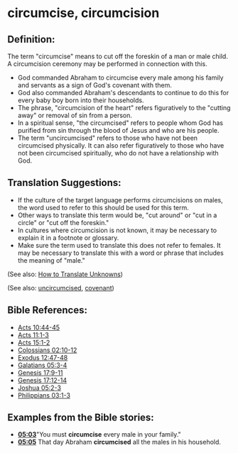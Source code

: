 # circumcise, circumcision #

## Definition: ##

The term "circumcise" means to cut off the foreskin of a man or male child. A circumcision ceremony may be performed in connection with this.

* God commanded Abraham to circumcise every male among his family and servants as a sign of God's covenant with them.
* God also commanded Abraham's descendants to continue to do this for every baby boy born into their households.
* The phrase, "circumcision of the heart" refers figuratively to the "cutting away" or removal of sin from a person.
* In a spiritual sense, "the circumcised" refers to people whom God has purified from sin through the blood of Jesus and who are his people.
* The term "uncircumcised" refers to those who have not been circumcised physically. It can also refer figuratively to those who have not been circumcised spiritually, who do not have a relationship with God.

## Translation Suggestions: ##

* If the culture of the target language performs circumcisions on males, the word used to refer to this should be used for this term.
* Other ways to translate this term would be, "cut around" or "cut in a circle" or "cut off the foreskin."
* In cultures where circumcision is not known, it may be necessary to explain it in a footnote or glossary.
* Make sure the term used to translate this does not refer to females. It may be necessary to translate this with a word or phrase that includes the meaning of "male."

(See also: [How to Translate Unknowns](en/ta-vol1/translate/man/translate-unknown))

(See also: [uncircumcised](../kt/uncircumcised.md), [covenant](../kt/covenant.md))

## Bible References: ##

* [Acts 10:44-45](en/tn/act/help/10/44)
* [Acts 11:1-3](en/tn/act/help/11/01)
* [Acts 15:1-2](en/tn/act/help/15/01)
* [Colossians 02:10-12](en/tn/col/help/02/10)
* [Exodus 12:47-48](en/tn/exo/help/12/47)
* [Galatians 05:3-4](en/tn/gal/help/05/03)
* [Genesis 17:9-11](en/tn/gen/help/17/09)
* [Genesis 17:12-14](en/tn/gen/help/17/12)
* [Joshua 05:2-3](en/tn/jos/help/05/02)
* [Philippians 03:1-3](en/tn/php/help/03/01)

## Examples from the Bible stories: ##

* __[05:03](en/tn/obs/help/05/03)__"You must __circumcise__  every male in your family."
* __[05:05](en/tn/obs/help/05/05)__ That day Abraham __circumcised__  all the males in his household.